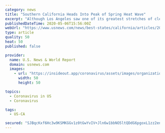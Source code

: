 ```yaml
---
category: news
title: "Southern California Heads Into Peak of Spring Heat Wave"
excerpt: "Although Los Angeles saw one of its greatest stretches of clean air in early spring due to rainfall and reduced economic activity that came as a result of the COVID-19 stay-at-"
publishedDateTime: 2020-05-06T15:56:00Z
webUrl: "https://www.usnews.com/news/best-states/california/articles/2020-05-06/southern-california-heads-into-peak-of-spring-heat-wave"
type: article
quality: 50
heat: 50
published: false

provider:
  name: U.S. News & World Report
  domain: usnews.com
  images:
    - url: "https://insideout.app/coronavirus/assets/images/organizations/usnews.com-50x50.jpg"
      width: 50
      height: 50

topics:
  - Coronavirus in US
  - Coronavirus

tags:
  - US-CA

secured: "SJBqcKxf6Hc3w9KSMKGGv1z0tGwYvIV+Jln6w1bbNO5ltQDdG6pgoxL1zz2enUy+7sICna32WYUCwYB2Fxn9ITRa/zWgZTeUBdiYpA8qjP7mEeEzA2oBeCbJvGUfu6R2YxkjJ4wQhwomruwbd6IkIZFovFe4GhFfjg72OwTC+Pz3/rmVpCoLSf3vbOzV/rE0iBLBcw8Eb1fUdgTvzvJ9s+KFSA9cU+chrZoqJjqZ0gSYyLivEuL5eiNM1vfP405MiKbG08fjmaZnZmp2hMBxh9jZfp2itVySQYtCIylKBGsV7N21tZ8kagCOu+fkeb90;ZB/qqK/UYDDLAwokOInfZw=="
---
```


